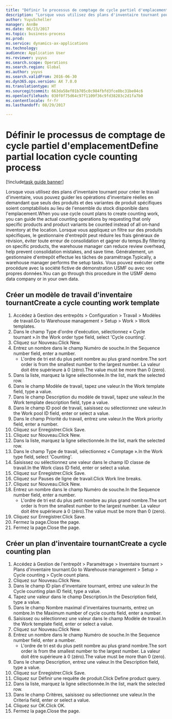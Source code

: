 ```yaml
--- 
title: "Définir le processus de comptage de cycle partiel d'emplacement"
description: "Lorsque vous utilisez des plans d'inventaire tournant pour créer le travail d'inventaire, vous pouvez guider les opérations d'inventaire réelles en demandant que seuls des produits et des variantes de produit spécifiques soient comptabilisés au lieu de l'ensemble du stock disponible dans l'emplacement."
author: YuyuScheller
manager: AnnBe
ms.date: 06/23/2017
ms.topic: business-process
ms.prod: 
ms.service: dynamics-ax-applications
ms.technology: 
audience: Application User
ms.reviewer: yuyus
ms.search.scope: Operations
ms.search.region: Global
ms.author: yuyus
ms.search.validFrom: 2016-06-30
ms.dyn365.ops.version: AX 7.0.0
ms.translationtype: HT
ms.sourcegitcommit: 663da58ef01b705c0c984fbfd3fce8bc31be04c6
ms.openlocfilehash: 030f0f75d64c97f1109f36c9fd38283c2d1fa7b0
ms.contentlocale: fr-fr
ms.lasthandoff: 08/29/2017

---
```

# <a name="define-partial-location-cycle-counting-process"></a><span data-ttu-id="023f7-103">Définir le processus de comptage de cycle partiel d'emplacement</span><span class="sxs-lookup"><span data-stu-id="023f7-103">Define partial location cycle counting process</span></span> 

[!include[task guide banner](../../includes/task-guide-banner.md)]

<span data-ttu-id="023f7-104">Lorsque vous utilisez des plans d'inventaire tournant pour créer le travail d'inventaire, vous pouvez guider les opérations d'inventaire réelles en demandant que seuls des produits et des variantes de produit spécifiques soient comptabilisés au lieu de l'ensemble du stock disponible dans l'emplacement.</span><span class="sxs-lookup"><span data-stu-id="023f7-104">When you use cycle count plans to create counting work, you can guide the actual counting operations by requesting that only specific products and product variants be counted instead of all on-hand inventory at the location.</span></span> <span data-ttu-id="023f7-105">Lorsque vous appliquez un filtre sur des produits spécifiques, le gestionnaire d'entrepôt peut réduire les frais généraux de révision, éviter toute erreur de consolidation et gagner du temps.</span><span class="sxs-lookup"><span data-stu-id="023f7-105">By filtering on specific products, the warehouse manager can reduce review overhead, help prevent consolidation mistakes, and save time.</span></span> <span data-ttu-id="023f7-106">Généralement, un gestionnaire d'entrepôt effectue les tâches de paramétrage.</span><span class="sxs-lookup"><span data-stu-id="023f7-106">Typically, a warehouse manager performs the setup tasks.</span></span> <span data-ttu-id="023f7-107">Vous pouvez exécuter cette procédure avec la société fictive de démonstration USMF ou avec vos propres données.</span><span class="sxs-lookup"><span data-stu-id="023f7-107">You can go through this procedure in the USMF demo data company or in your own data.</span></span>


## <a name="create-a-cycle-counting-work-template"></a><span data-ttu-id="023f7-108">Créer un modèle de travail d'inventaire tournant</span><span class="sxs-lookup"><span data-stu-id="023f7-108">Create a cycle counting work template</span></span>
1. <span data-ttu-id="023f7-109">Accédez à Gestion des entrepôts > Configuration > Travail > Modèles de travail.</span><span class="sxs-lookup"><span data-stu-id="023f7-109">Go to Warehouse management > Setup > Work > Work templates.</span></span>
2. <span data-ttu-id="023f7-110">Dans le champ Type d'ordre d'exécution, sélectionnez « Cycle tournant ».</span><span class="sxs-lookup"><span data-stu-id="023f7-110">In the Work order type field, select 'Cycle counting'.</span></span>
3. <span data-ttu-id="023f7-111">Cliquez sur Nouveau.</span><span class="sxs-lookup"><span data-stu-id="023f7-111">Click New.</span></span>
4. <span data-ttu-id="023f7-112">Entrez un nombre dans le champ Numéro de souche.</span><span class="sxs-lookup"><span data-stu-id="023f7-112">In the Sequence number field, enter a number.</span></span>
    * <span data-ttu-id="023f7-113">L'ordre de tri est du plus petit nombre au plus grand nombre.</span><span class="sxs-lookup"><span data-stu-id="023f7-113">The sort order is from the smallest number to the largest number.</span></span> <span data-ttu-id="023f7-114">La valeur doit être supérieure à 0 (zéro).</span><span class="sxs-lookup"><span data-stu-id="023f7-114">The value must be more than 0 (zero).</span></span>  
5. <span data-ttu-id="023f7-115">Dans la liste, marquez la ligne sélectionnée.</span><span class="sxs-lookup"><span data-stu-id="023f7-115">In the list, mark the selected row.</span></span>
6. <span data-ttu-id="023f7-116">Dans le champ Modèle de travail, tapez une valeur.</span><span class="sxs-lookup"><span data-stu-id="023f7-116">In the Work template field, type a value.</span></span>
7. <span data-ttu-id="023f7-117">Dans le champ Description du modèle de travail, tapez une valeur.</span><span class="sxs-lookup"><span data-stu-id="023f7-117">In the Work template description field, type a value.</span></span>
8. <span data-ttu-id="023f7-118">Dans le champ ID pool de travail, saisissez ou sélectionnez une valeur.</span><span class="sxs-lookup"><span data-stu-id="023f7-118">In the Work pool ID field, enter or select a value.</span></span>
9. <span data-ttu-id="023f7-119">Dans le champ Priorité du travail, entrez une valeur.</span><span class="sxs-lookup"><span data-stu-id="023f7-119">In the Work priority field, enter a number.</span></span>
10. <span data-ttu-id="023f7-120">Cliquez sur Enregistrer.</span><span class="sxs-lookup"><span data-stu-id="023f7-120">Click Save.</span></span>
11. <span data-ttu-id="023f7-121">Cliquez sur Nouveau.</span><span class="sxs-lookup"><span data-stu-id="023f7-121">Click New.</span></span>
12. <span data-ttu-id="023f7-122">Dans la liste, marquez la ligne sélectionnée.</span><span class="sxs-lookup"><span data-stu-id="023f7-122">In the list, mark the selected row.</span></span>
13. <span data-ttu-id="023f7-123">Dans le champ Type de travail, sélectionnez « Comptage ».</span><span class="sxs-lookup"><span data-stu-id="023f7-123">In the Work type field, select 'Counting'.</span></span>
14. <span data-ttu-id="023f7-124">Saisissez ou sélectionnez une valeur dans le champ ID classe de travail.</span><span class="sxs-lookup"><span data-stu-id="023f7-124">In the Work class ID field, enter or select a value.</span></span>
15. <span data-ttu-id="023f7-125">Cliquez sur Enregistrer.</span><span class="sxs-lookup"><span data-stu-id="023f7-125">Click Save.</span></span>
16. <span data-ttu-id="023f7-126">Cliquez sur Pauses de ligne de travail.</span><span class="sxs-lookup"><span data-stu-id="023f7-126">Click Work line breaks.</span></span>
17. <span data-ttu-id="023f7-127">Cliquez sur Nouveau.</span><span class="sxs-lookup"><span data-stu-id="023f7-127">Click New.</span></span>
18. <span data-ttu-id="023f7-128">Entrez un nombre dans le champ Numéro de souche.</span><span class="sxs-lookup"><span data-stu-id="023f7-128">In the Sequence number field, enter a number.</span></span>
    * <span data-ttu-id="023f7-129">L'ordre de tri est du plus petit nombre au plus grand nombre.</span><span class="sxs-lookup"><span data-stu-id="023f7-129">The sort order is from the smallest number to the largest number.</span></span> <span data-ttu-id="023f7-130">La valeur doit être supérieure à 0 (zéro).</span><span class="sxs-lookup"><span data-stu-id="023f7-130">The value must be more than 0 (zero).</span></span>  
19. <span data-ttu-id="023f7-131">Cliquez sur Enregistrer.</span><span class="sxs-lookup"><span data-stu-id="023f7-131">Click Save.</span></span>
20. <span data-ttu-id="023f7-132">Fermez la page.</span><span class="sxs-lookup"><span data-stu-id="023f7-132">Close the page.</span></span>
21. <span data-ttu-id="023f7-133">Fermez la page.</span><span class="sxs-lookup"><span data-stu-id="023f7-133">Close the page.</span></span>

## <a name="create-a-cycle-counting-plan"></a><span data-ttu-id="023f7-134">Créer un plan d'inventaire tournant</span><span class="sxs-lookup"><span data-stu-id="023f7-134">Create a cycle counting plan</span></span>
1. <span data-ttu-id="023f7-135">Accédez à Gestion de l'entrepôt > Paramétrage > Inventaire tournant > Plans d'inventaire tournant.</span><span class="sxs-lookup"><span data-stu-id="023f7-135">Go to Warehouse management > Setup > Cycle counting > Cycle count plans.</span></span>
2. <span data-ttu-id="023f7-136">Cliquez sur Nouveau.</span><span class="sxs-lookup"><span data-stu-id="023f7-136">Click New.</span></span>
3. <span data-ttu-id="023f7-137">Dans le champ ID plan d'inventaire tournant, entrez une valeur.</span><span class="sxs-lookup"><span data-stu-id="023f7-137">In the Cycle counting plan ID field, type a value.</span></span>
4. <span data-ttu-id="023f7-138">Tapez une valeur dans le champ Description.</span><span class="sxs-lookup"><span data-stu-id="023f7-138">In the Description field, type a value.</span></span>
5. <span data-ttu-id="023f7-139">Dans le champ Nombre maximal d'inventaires tournants, entrez un nombre.</span><span class="sxs-lookup"><span data-stu-id="023f7-139">In the Maximum number of cycle counts field, enter a number.</span></span>
6. <span data-ttu-id="023f7-140">Saisissez ou sélectionnez une valeur dans le champ Modèle de travail.</span><span class="sxs-lookup"><span data-stu-id="023f7-140">In the Work template field, enter or select a value.</span></span>
7. <span data-ttu-id="023f7-141">Cliquez sur Nouveau.</span><span class="sxs-lookup"><span data-stu-id="023f7-141">Click New.</span></span>
8. <span data-ttu-id="023f7-142">Entrez un nombre dans le champ Numéro de souche.</span><span class="sxs-lookup"><span data-stu-id="023f7-142">In the Sequence number field, enter a number.</span></span>
    * <span data-ttu-id="023f7-143">L'ordre de tri est du plus petit nombre au plus grand nombre.</span><span class="sxs-lookup"><span data-stu-id="023f7-143">The sort order is from the smallest number to the largest number.</span></span> <span data-ttu-id="023f7-144">La valeur doit être supérieure à 0 (zéro).</span><span class="sxs-lookup"><span data-stu-id="023f7-144">The value must be more than 0 (zero).</span></span>  
9. <span data-ttu-id="023f7-145">Dans le champ Description, entrez une valeur.</span><span class="sxs-lookup"><span data-stu-id="023f7-145">In the Description field, type a value.</span></span>
10. <span data-ttu-id="023f7-146">Cliquez sur Enregistrer.</span><span class="sxs-lookup"><span data-stu-id="023f7-146">Click Save.</span></span>
11. <span data-ttu-id="023f7-147">Cliquez sur Définir une requête de produit.</span><span class="sxs-lookup"><span data-stu-id="023f7-147">Click Define product query.</span></span>
12. <span data-ttu-id="023f7-148">Dans la liste, marquez la ligne sélectionnée.</span><span class="sxs-lookup"><span data-stu-id="023f7-148">In the list, mark the selected row.</span></span>
13. <span data-ttu-id="023f7-149">Dans le champ Critères, saisissez ou sélectionnez une valeur.</span><span class="sxs-lookup"><span data-stu-id="023f7-149">In the Criteria field, enter or select a value.</span></span>
14. <span data-ttu-id="023f7-150">Cliquez sur OK.</span><span class="sxs-lookup"><span data-stu-id="023f7-150">Click OK.</span></span>
15. <span data-ttu-id="023f7-151">Fermez la page.</span><span class="sxs-lookup"><span data-stu-id="023f7-151">Close the page.</span></span>


